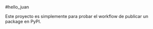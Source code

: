 
#hello_juan

Este proyecto es simplemente para probar el workflow de publicar un package en PyPI.

